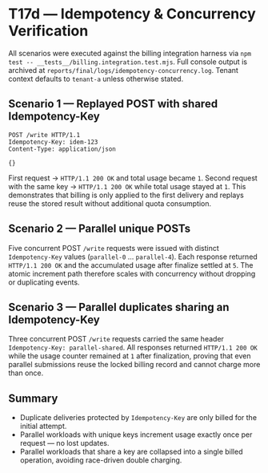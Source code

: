 # T17d — Idempotency & Concurrency Verification

All scenarios were executed against the billing integration harness via `npm test -- __tests__/billing.integration.test.mjs`.
Full console output is archived at `reports/final/logs/idempotency-concurrency.log`.
Tenant context defaults to `tenant-a` unless otherwise stated.

## Scenario 1 — Replayed POST with shared Idempotency-Key

```
POST /write HTTP/1.1
Idempotency-Key: idem-123
Content-Type: application/json

{}
```

First request → `HTTP/1.1 200 OK` and total usage became `1`.
Second request with the same key → `HTTP/1.1 200 OK` while total usage stayed at `1`.
This demonstrates that billing is only applied to the first delivery and replays reuse the
stored result without additional quota consumption.

## Scenario 2 — Parallel unique POSTs

Five concurrent POST `/write` requests were issued with distinct `Idempotency-Key`
values (`parallel-0` … `parallel-4`).
Each response returned `HTTP/1.1 200 OK` and the accumulated usage after finalize settled at `5`.
The atomic increment path therefore scales with concurrency without dropping or duplicating events.

## Scenario 3 — Parallel duplicates sharing an Idempotency-Key

Three concurrent POST `/write` requests carried the same header `Idempotency-Key: parallel-shared`.
All responses returned `HTTP/1.1 200 OK` while the usage counter remained at `1` after
finalization, proving that even parallel submissions reuse the locked billing record and cannot
charge more than once.

## Summary

* Duplicate deliveries protected by `Idempotency-Key` are only billed for the initial attempt.
* Parallel workloads with unique keys increment usage exactly once per request — no lost updates.
* Parallel workloads that share a key are collapsed into a single billed operation, avoiding race-driven double charging.
